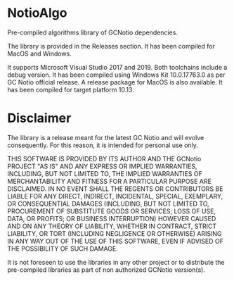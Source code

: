# NotioAlgo
Pre-compiled algorithms library of GCNotio dependencies.

The library is provided in the Releases section. It has been compiled for MacOS and Windows.

It supports Microsoft Visual Studio 2017 and 2019. Both toolchains include a debug version.
It has been compiled using Windows Kit 10.0.17763.0 as per GC Notio official release.
A release package for MacOS is also available. It has been compiled for target platform 10.13.

# Disclaimer
The library is a release meant for the latest GC Notio and will evolve consequently. For this
reason, it is intended for personal use only.

THIS SOFTWARE IS PROVIDED BY ITS AUTHOR AND THE GCNotio PROJECT "AS IS" 
AND ANY EXPRESS OR IMPLIED WARRANTIES, INCLUDING, BUT NOT LIMITED TO, THE IMPLIED 
WARRANTIES OF MERCHANTABILITY AND FITNESS FOR A PARTICULAR PURPOSE ARE 
DISCLAIMED. IN NO EVENT SHALL THE REGENTS OR CONTRIBUTORS BE LIABLE FOR ANY 
DIRECT, INDIRECT, INCIDENTAL, SPECIAL, EXEMPLARY, OR CONSEQUENTIAL DAMAGES 
(INCLUDING, BUT NOT LIMITED TO, PROCUREMENT OF SUBSTITUTE GOODS OR SERVICES; 
LOSS OF USE, DATA, OR PROFITS; OR BUSINESS INTERRUPTION) HOWEVER CAUSED AND 
ON ANY THEORY OF LIABILITY, WHETHER IN CONTRACT, STRICT LIABILITY, OR TORT 
(INCLUDING NEGLIGENCE OR OTHERWISE) ARISING IN ANY WAY OUT OF THE USE OF 
THIS SOFTWARE, EVEN IF ADVISED OF THE POSSIBILITY OF SUCH DAMAGE.

It is not foreseen to use the libraries in any other project or to distribute the 
pre-compiled libraries as part of non authorized GCNotio version(s).
